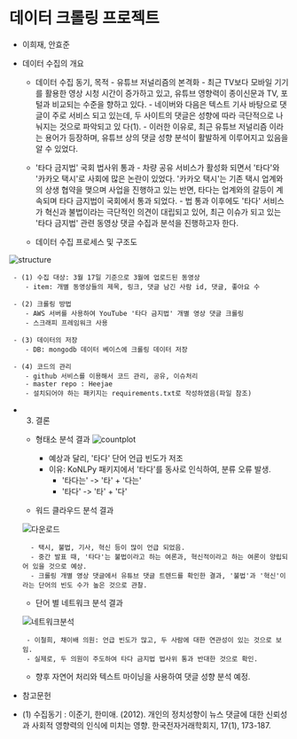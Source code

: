 
데이터 크롤링 프로젝트
====================================
 
 - 이희재, 안효준
 
- 데이터 수집의 개요
   - 데이터 수집 동기, 목적
         - 유튜브 저널리즘의 본격화
         - 최근 TV보다 모바일 기기를 활용한 영상 시청 시간이 증가하고 있고, 유튜브 영향력이 종이신문과 TV, 포털과 비교되는 수준을 향하고 있다. 
         - 네이버와 다음은 텍스트 기사 바탕으로 댓글이 주로 서비스 되고 있는데, 두 사이트의 댓글은 성향에 따라 극단적으로 나눠지는 것으로 파악되고 있 다(1).
         - 이러한 이유로, 최근 유튜브 저널리즘 이라는 용어가 등장하며, 유튜브 상의 댓글 성향 분석이 활발하게 이루어지고 있음을 알 수 있었다.
       
   - '타다 금지법' 국회 법사위 통과
         - 차량 공유 서비스가 활성화 되면서 '타다'와 '카카오 택시'로 사회에 많은 논란이 있었다. '카카오 택시'는 기존 택시 업계와의 상생 협약을 맺으며 사업을 진행하고 있는 반면, 타다는 업계와의 갈등이 계속되며 타다 금지법이 국회에서 통과 되었다. 
         - 법 통과 이후에도 '타다' 서비스가 혁신과 불법이라는 극단적인 의견이 대립되고 있어, 최근 이슈가 되고 있는 '타다 금지법' 관련 동영상 댓글 수집과 분석을 진행하고자 한다.
       
       
    
   - 데이터 수집 프로세스 및 구조도

![structure](https://user-images.githubusercontent.com/60166667/77083157-65683200-6a40-11ea-9bb3-07b323c19224.png)

     - (1) 수집 대상: 3월 17일 기준으로 3월에 업로드된 동영상 
        - item: 개별 동영상들의 제목, 링크, 댓글 남긴 사람 id, 댓글, 좋아요 수
   
     - (2) 크롤링 방법
        - AWS 서버를 사용하여 YouTube '타다 금지법' 개별 영상 댓글 크롤링
        - 스크래피 프레임워크 사용

     - (3) 데이터의 저장
        - DB: mongodb 데이터 베이스에 크롤링 데이터 저장

     - (4) 코드의 관리
        - github 서비스를 이용해서 코드 관리, 공유, 이슈처리
        - master repo : Heejae
        - 설치되어야 하는 패키지는 requirements.txt로 작성하였음(파일 참조)
 
 
- 3. 결론
  
    -  형태소 분석 결과
    ![countplot](https://user-images.githubusercontent.com/60166667/77083767-5cc42b80-6a41-11ea-8916-4b1afa343e19.png)

        - 예상과 달리, '타다' 단어 언급 빈도가 저조
        - 이유: KoNLPy 패키지에서 '타다'를 동사로 인식하여, 분류 오류 발생.
          - '타다는' -> '타' + '다는'
          - '타다' -> '타' + '다'
     
  
    -  워드 클라우드 분석 결과
   
   
   
    ![다운로드](https://user-images.githubusercontent.com/60166667/77083628-28e90600-6a41-11ea-8454-40e3ea94eb08.png)

   
        - 택시, 불법, 기사, 혁신 등이 많이 언급 되었음.
        - 중간 발표 때, '타다'는 불법이라고 하는 여론과, 혁신적이라고 하는 여론이 양립되어 있을 것으로 예상.
        - 크롤링 개별 영상 댓글에서 유튜브 댓글 트렌드를 확인한 결과, '불법'과 '혁신'이라는 단어의 빈도 수가 높은 것으로 관찰.
   
   
    -  단어 별 네트워크 분석 결과
     
     ![네트워크분석](https://user-images.githubusercontent.com/60166667/77083813-6cdc0b00-6a41-11ea-8ef9-cca20b68b3f8.png)

       - 이철희, 채이배 의원: 언급 빈도가 많고, 두 사람에 대한 연관성이 있는 것으로 보임.
       - 실제로, 두 의원이 주도하여 타다 금지법 법사위 통과 반대한 것으로 확인.
     
    -  향후 자연어 처리와 텍스트 마이닝을 사용하여 댓글 성향 분석 예정.
      
      
- 참고문헌
- (1) 수집동기 : 이준기, 한미애. (2012). 개인의 정치성향이 뉴스 댓글에 대한 신뢰성과 사회적 영향력의 인식에 미치는 영향. 한국전자거래학회지, 17(1), 173-187.

